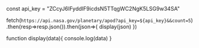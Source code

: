 const api_key = "ZCcyJ6IFyddIF9icdsN5TTqgWC2NgK5LSG9w34SA"

fetch(`https://api.nasa.gov/planetary/apod?api_key=${api_key}&&count=5`)
.then(resp=>resp.json()).then(json=>{
    display(json)
})

function display(data){
    console.log(data)
}